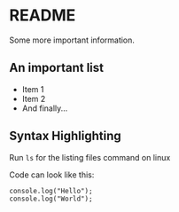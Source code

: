 # README

Some more important information.


## An important list

* Item 1
* Item 2
* And finally...

## Syntax Highlighting

Run `ls` for the listing files command on linux

Code can look like this:

``` 
console.log("Hello");
console.log("World");
```
